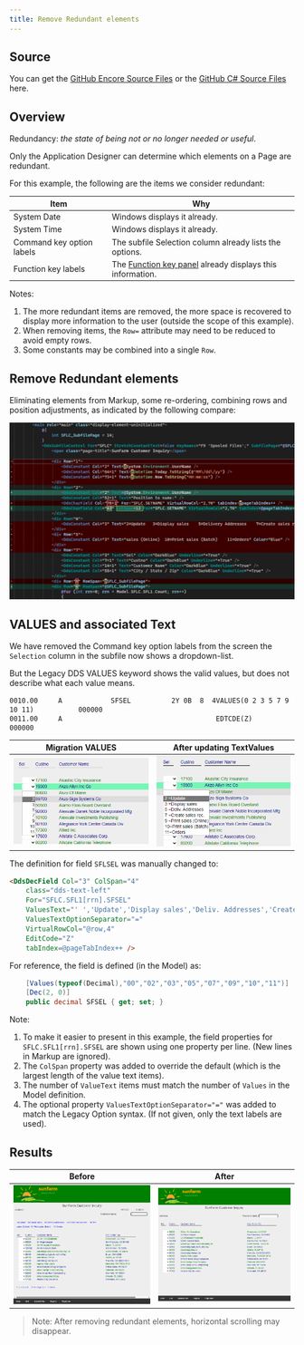 ```yaml
---
title: Remove Redundant elements
---
```

## Source

You can get the [GitHub Encore Source Files](https://github.com/asnaqsys-examples/sunfarm-encore) or the [GitHub C# Source Files](https://github.com/asnaqsys-examples/sunfarm-csharp) here.

## Overview

Redundancy: *the state of being not or no longer needed or useful*.

Only the Application Designer can determine which elements on a Page are redundant.

For this example, the following are the items we consider redundant:

| Item | Why  |
| ---- | ---- |
|  System Date | Windows displays it already. |
|  System Time | Windows displays it already. |
|  Command key option labels | The subfile Selection column already lists the options. |
|  Function key labels | The [Function key panel](/enhance-function-keys-location.html) already displays this information. |


Notes: 
1. The more redundant items are removed, the more space is recovered to display more information to the user (outside the scope of this example).
2. When removing items, the `Row=` attribute may need to be reduced to avoid empty rows.
3. Some constants may be combined into a single `Row`.

## Remove Redundant elements

Eliminating elements from Markup, some re-ordering, combining rows and position adjustments, as indicated by the following compare:

![Mod file compare](./images/redundant-remove-compare-cust-inquiry.png)

## VALUES and associated Text

We have removed the Command key option labels from the screen the `Selection` column in the subfile now shows a dropdown-list.

But the Legacy DDS VALUES keyword shows the valid values, but does not describe what each value means.

```
0010.00     A            SFSEL          2Y 0B  8  4VALUES(0 2 3 5 7 9 10 11)           000000
0011.00     A                                      EDTCDE(Z)                           000000
```

| Migration VALUES | After updating TextValues |
| :-: | :-: |
| ![Migration of VALUES](./images/cust-inq-dropdown-values.png) | ![After updating TextValues](./images/cust-inq-dropdown-values-plus-text.png) |

The definition for field `SFLSEL` was manually changed to:

```html
<DdsDecField Col="3" ColSpan="4" 
    class="dds-text-left"
    For="SFLC.SFL1[rrn].SFSEL"
    ValuesText="' ','Update','Display sales','Deliv. Addresses','Create sales rec.','Print sales (Online)','Print sales (Batch)','Orders'"
    ValuesTextOptionSeparator="="
    VirtualRowCol="@row,4" 
    EditCode="Z" 
    tabIndex=@pageTabIndex++ />
```

For reference, the field is defined (in the Model) as:
```cs
    [Values(typeof(Decimal),"00","02","03","05","07","09","10","11")]
    [Dec(2, 0)]
    public decimal SFSEL { get; set; }
```

Note:
1. To make it easier to present in this example, the field properties for `SFLC.SFL1[rrn].SFSEL` are shown using one property per line. (New lines in Markup are ignored).
2. The `ColSpan` property was added to override the default (which is the largest length of the value text items).
3. The number of `ValueText` items must match the number of `Values` in the Model definition.
4. The optional property `ValuesTextOptionSeparator="="` was added to match the Legacy Option syntax. (If not given, only the text labels are used).

## Results

| Before | After |
| :-: | :-: |
| ![Before removing redundant items](./images/redundant-before-customer-inquiry.png) | ![After removing redundant items](./images/redundant-after-customer-inquiry.png) |

>Note: After removing redundant elements, horizontal scrolling may disappear.
